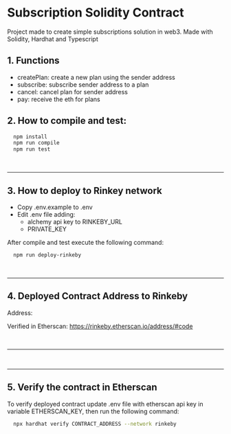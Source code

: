 # Subscription Solidity Contract

Project made to create simple subscriptions solution in web3.
Made with Solidity, Hardhat and Typescript

## 1. Functions

- createPlan: create a new plan using the sender address
- subscribe: subscribe sender address to a plan
- cancel: cancel plan for sender address
- pay: receive the eth for plans

## 2. How to compile and test:

```bash
  npm install
  npm run compile
  npm run test
```

<br />

---

## 3. How to deploy to Rinkey network

- Copy .env.example to .env
- Edit .env file adding:
  - alchemy api key to RINKEBY_URL
  - PRIVATE_KEY

After compile and test execute the following command:

```bash
  npm run deploy-rinkeby
```

<br />

---

## 4. Deployed Contract Address to Rinkeby

Address:

Verified in Etherscan: https://rinkeby.etherscan.io/address/#code

<br />

---

<br />

---

## 5. Verify the contract in Etherscan

To verify deployed contract update .env file with etherscan api key in variable ETHERSCAN_KEY, then run the following command:

```bash
  npx hardhat verify CONTRACT_ADDRESS --network rinkeby
```
